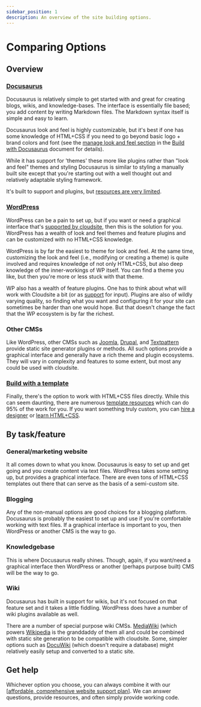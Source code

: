 ```yaml
---
sidebar_position: 1
description: An overview of the site building options.
---
```

# Comparing Options

## Overview

### [Docusaurus](./build-with-docusaurus)

Docusaurus is relatively simple to get started with and great for creating blogs, wikis, and knowledge-bases. The interface is essentially file based; you add content by writing Markdown files. The Markdown syntax itself is simple and easy to learn.

Docusaurus look and feel is highly customizable, but it's best if one has some knowledge of HTML+CSS if you need to go beyond basic logo + brand colors and font (see the [manage look and feel section](./build-with-docusaurus#manage-look-and-feel) in the [Build with Docusaurus](./build-with-docusaurus) document for details). 

While it has support for 'themes' these more like plugins rather than "look and feel" themes and styling Docusaurus is similar to styling a manually built site except that you're starting out with a well thought out and relatively adaptable styling framework.

It's built to support and plugins, but [resources are very limited](https://github.com/webbertakken/awesome-docusaurus).

### [WordPress](./build-with-wordpress)

WordPress can be a pain to set up, but if you want or need a graphical interface that's [supported by cloudsite](/support), then this is the solution for you. WordPress has a wealth of look and feel themes and feature plugins and can be customized with no HTML+CSS knowledge.

WordPress is by far the easiest to theme for look and feel. At the same time, customizing the look and feel (i.e., modifying or creating a theme) is quite involved and requires knowledge of not only HTML+CSS, but also deep knowledge of the inner-workings of WP itself. You can find a theme you like, but then you're more or less stuck with that theme.

WP also has a wealth of feature plugins. One has to think about what will work with Cloudsite a bit (or as [support](/support) for input). Plugins are also of wildly varying quality, so finding what you want and configuring it for your site can sometimes be harder than one would hope. But that doesn't change the fact that the WP ecosystem is by far the richest.

### Other CMSs

Like WordPress, other CMSs such as [Joomla](https://www.joomla.org/), [Drupal](https://www.drupal.org/), and [Textpattern](https://textpattern.com/) provide static site generator plugins or methods. All such options provide a graphical interface and generally have a rich theme and plugin ecosystems. They will vary in complexity and features to some extent, but most any could be used with cloudsite.

### [Build with a template](./build-with-a-template)

Finally, there's the option to work with HTML+CSS files directly. While this can seem daunting, there are numerous [template resources](./build-with-a-template#start-with-a-template) which can do 95% of the work for you. If you want something truly custom, you can [hire a designer](./build-with-a-template#hire-a-web-designer) or [learn HTML+CSS](./build-with-a-template#learn-a-little-htmlcss).

## By task/feature

### General/marketing website

It all comes down to what you know. Docusaurus is easy to set up and get going and you create content via text files. WordPress takes some setting up, but provides a graphical interface. There are even tons of HTML+CSS templates out there that can serve as the basis of a semi-custom site.

### Blogging

Any of the non-manual options are good choices for a blogging platform. Docusaurus is probably the easiest to set up and use if you're comfortable working with text files. If a graphical interface is important to you, then WordPress or another CMS is the way to go.

### Knowledgebase

This is where Docusaurus really shines. Though, again, if you want/need a graphical interface then WordPress or another (perhaps purpose built) CMS will be the way to go.

### Wiki

Docusaurus has built in support for wikis, but it's not focused on that feature set and it takes a little fiddling. WordPress does have a number of wiki plugins available as well.

There are a number of special purpose wiki CMSs. [MediaWiki](https://www.mediawiki.org/wiki/MediaWiki) (which powers [Wikipedia](https://wikipedia.org) is the granddaddy of them all and could be combined with static site generation to be compatible with cloudsite. Some, simpler options such as [DocuWiki](https://www.dokuwiki.org/dokuwiki) (which doesn't require a database) might relatively easily setup and converted to a static site.

## Get help

Whichever option you choose, you can always combine it with our [[affordable, comprehensive website support plan](/support/website-support)]. We can answer questions, provide resources, and often simply provide working code.